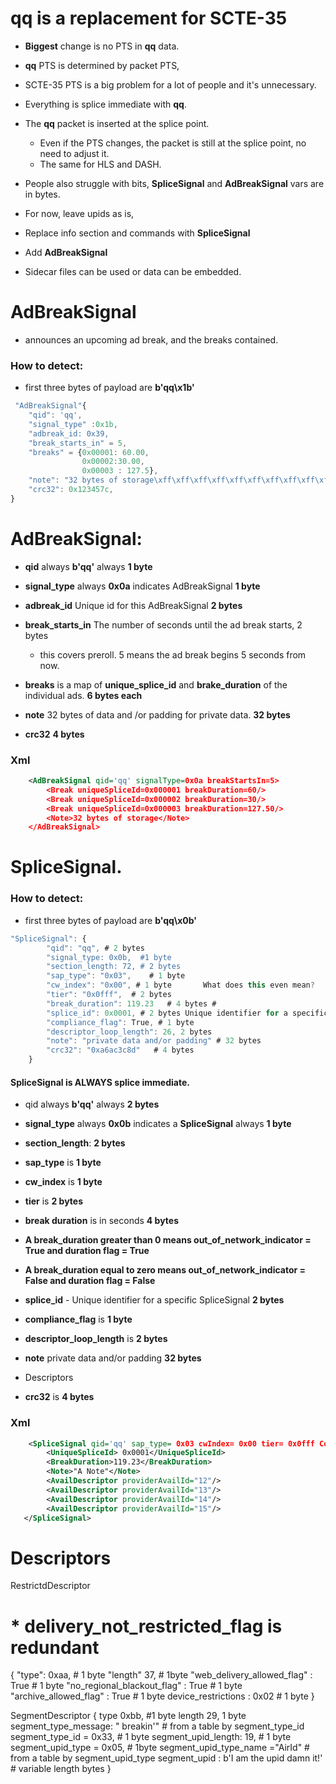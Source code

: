 # __qq__  is a replacement for SCTE-35 

* __Biggest__ change is no PTS in __qq__ data.
* __qq__ PTS is determined by packet PTS,  
* SCTE-35 PTS is a big problem for a lot of people and it's unnecessary.
* Everything is splice immediate with __qq__.
* The __qq__ packet is inserted at the splice point.
  * Even if the PTS changes, the packet is still at the splice point, no need to adjust it.
  * The same for HLS and DASH. 
* People also struggle with bits, __SpliceSignal__ and __AdBreakSignal__ vars are in bytes.

* For now, leave upids as is, 

* Replace info section and commands with __SpliceSignal__

* Add __AdBreakSignal__

* Sidecar files can be used or data can be embedded.

# AdBreakSignal  

* announces an upcoming ad break, and the breaks contained.

### How to detect: 

* first three bytes of payload are __b'qq\x1b'__
  
```js
 "AdBreakSignal"{
    "qid": 'qq', 
    "signal_type" :0x1b, 
    "adbreak_id: 0x39, 
    "break_starts_in" = 5,  
    "breaks" = {0x00001: 60.00, 
                0x00002:30.00, 
                0x00003 : 127.5},
    "note": "32 bytes of storage\xff\xff\xff\xff\xff\xff\xff\xff\xff\xff\xff\xff\xff"   
    "crc32": 0x123457c,
} 
```
#    AdBreakSignal:

   * __qid__ always __b'qq'__ always  __1 byte__

   * __signal_type__ always __0x0a__ indicates AdBreakSignal __1 byte__
    
   * __adbreak_id__  Unique id for this AdBreakSignal __2 bytes__
    
   * __break_starts_in__  The number of seconds until the ad break starts, 2 bytes
       * this covers preroll. 5 means the ad break begins 5 seconds from now. 
       
  * __breaks__ is a map of  __unique_splice_id__ and __brake_duration__ of the individual ads. __6 bytes each__  
    
  * __note__ 32 bytes of data and /or padding for private data. __32 bytes__
 
  * __crc32__ __4 bytes__
 
### Xml 
 
```xml
    <AdBreakSignal qid='qq' signalType=0x0a breakStartsIn=5>
        <Break uniqueSpliceId=0x000001 breakDuration=60/>
        <Break uniqueSpliceId=0x000002 breakDuration=30/>    
        <Break uniqueSpliceId=0x000003 breakDuration=127.50/>
        <Note>32 bytes of storage</Note>
    </AdBreakSignal>
```

# SpliceSignal.

###  How to detect: 

* first three bytes of payload are __b'qq\x0b'__

```js
"SpliceSignal": {
        "qid": "qq", # 2 bytes
        "signal_type: 0x0b,  #1 byte
        "section_length: 72, # 2 bytes
        "sap_type": "0x03",    # 1 byte
        "cw_index": "0x00", # 1 byte       What does this even mean?
        "tier": "0x0fff",  # 2 bytes
        "break_duration": 119.23   # 4 bytes # 
        "splice_id": 0x0001, # 2 bytes Unique identifier for a specific SpliceSignal
        "compliance_flag": True, # 1 byte
        "descriptor_loop_length": 26, 2 bytes
        "note": "private data and/or padding" # 32 bytes
        "crc32": "0xa6ac3c8d"   # 4 bytes
    }
```
#### SpliceSignal is ALWAYS splice immediate.
       
* qid always __b'qq'__ always  __2 bytes__ 
* __signal_type__ always __0x0b__ indicates a __SpliceSignal__ always __1 byte__
* __section_length__: __2 bytes__
* __sap_type__ is __1 byte__
* __cw_index__ is __1 byte__
* __tier__ is  __2 bytes__
* __break duration__ is in seconds __4 bytes__ 
             
* __A break_duration greater than 0 means  out_of_network_indicator = True and duration flag = True__
* __A break_duration  equal to zero means out_of_network_indicator = False and duration flag = False__
* __splice_id__ - Unique identifier for a specific SpliceSignal __2 bytes__
* __compliance_flag__ is  __1 byte__
* __descriptor_loop_length__ is  __2 bytes__
* __note__  private data  and/or padding __32 bytes__
* Descriptors
* __crc32__ is __4 bytes__

### Xml 
```xml
    <SpliceSignal qid='qq' sap_type= 0x03 cwIndex= 0x00 tier= 0x0fff ComplianceFlag= "true">
        <UniqueSpliceId> 0x0001</UniqueSpliceId>
        <BreakDuration>119.23</BreakDuration> 
        <Note>"A Note"</Note>
        <AvailDescriptor providerAvailId="12"/>
        <AvailDescriptor providerAvailId="13"/>
        <AvailDescriptor providerAvailId="14"/>
        <AvailDescriptor providerAvailId="15"/>
   </SpliceSignal>
```



# Descriptors

RestrictdDescriptor

 #  *   delivery_not_restricted_flag is redundant    
{
"type": 0xaa,     # 1 byte
"length" 37, # 1byte
"web_delivery_allowed_flag" : True # 1 byte
"no_regional_blackout_flag" : True  # 1 byte
"archive_allowed_flag" :  True # 1 byte
device_restrictions : 0x02    # 1 byte
}

SegmentDescriptor
{
     type 0xbb, #1 byte
     length 29, 1 byte
     segment_type_message: " breakin'"   # from a table by segment_type_id
     segment_type_id = 0x33,       # 1 byte
     segment_upid_length: 19,      # 1 byte
     segment_upid_type = 0x05,     # 1byte
     segment_upid_type_name ="AirId"    # from a table by segment_upid_type
     segment_upid : b'I am the upid damn it!' # variable length bytes
}

